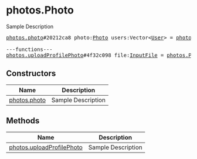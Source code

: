 # photos.Photo

Sample Description

<pre>
<a href="../constructor/photos.photo">photos.photo</a>#20212ca8 photo:<a href="../type/Photo.md">Photo</a> users:Vector&lt;<a href="../type/User.md">User</a>&gt; = <a href="../type/photos.Photo.md">photos.Photo</a>;

---functions---
<a href="../method/photos.uploadProfilePhoto">photos.uploadProfilePhoto</a>#4f32c098 file:<a href="../type/InputFile.md">InputFile</a> = <a href="../type/photos.Photo.md">photos.Photo</a>;
</pre>

## Constructors

| Name | Description |
|------|-------------|
| [photos.photo](../constructor/photos.photo.md) | Sample Description |

## Methods

| Name | Description |
|------|-------------|
| [photos.uploadProfilePhoto](../method/photos.uploadProfilePhoto.md) | Sample Description |
